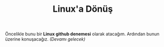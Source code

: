 ﻿---
layout: single
name: linuxa-donus
title: "Linux'a Dönüş"
category: articles
---

Öncelikle bunu bir **Linux github denemesi** olarak atacağım. Ardından bunun üzerine konuşacağız. *(Devamı gelecek)*
